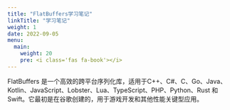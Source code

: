 ```yaml
---
title: "FlatBuffers学习笔记"
linkTitle: "学习笔记"
weight: 1
date: 2022-09-05
menu:
  main:
    weight: 20
    pre: <i class='fas fa-book'></i>
---
```


FlatBuffers 是一个高效的跨平台序列化库，适用于C++、C#、C、Go、Java、Kotlin、JavaScript、Lobster、Lua、TypeScript、PHP、Python、Rust 和 Swift。它最初是在谷歌创建的，用于游戏开发和其他性能关键型应用。
